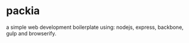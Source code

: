 # packia
a simple web development boilerplate using: nodejs, express, backbone, gulp and browserify.